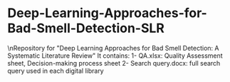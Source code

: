 # Deep-Learning-Approaches-for-Bad-Smell-Detection-SLR

\nRepository for "Deep Learning Approaches for Bad Smell Detection: A Systematic Literature Review"
It contains: 
  1- QA.xlsx: Quality Assessment sheet, Decision-making process sheet
  2- Search query.docx: full search query used in each digital library
